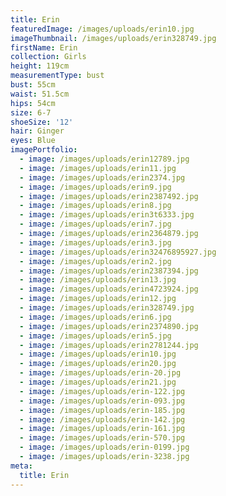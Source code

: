 ```yaml
---
title: Erin
featuredImage: /images/uploads/erin10.jpg
imageThumbnail: /images/uploads/erin328749.jpg
firstName: Erin
collection: Girls
height: 119cm
measurementType: bust
bust: 55cm
waist: 51.5cm
hips: 54cm
size: 6-7
shoeSize: '12'
hair: Ginger
eyes: Blue
imagePortfolio:
  - image: /images/uploads/erin12789.jpg
  - image: /images/uploads/erin11.jpg
  - image: /images/uploads/erin2374.jpg
  - image: /images/uploads/erin9.jpg
  - image: /images/uploads/erin2387492.jpg
  - image: /images/uploads/erin8.jpg
  - image: /images/uploads/erin3t6333.jpg
  - image: /images/uploads/erin7.jpg
  - image: /images/uploads/erin2364879.jpg
  - image: /images/uploads/erin3.jpg
  - image: /images/uploads/erin32476895927.jpg
  - image: /images/uploads/erin2.jpg
  - image: /images/uploads/erin2387394.jpg
  - image: /images/uploads/erin13.jpg
  - image: /images/uploads/erin4723924.jpg
  - image: /images/uploads/erin12.jpg
  - image: /images/uploads/erin328749.jpg
  - image: /images/uploads/erin6.jpg
  - image: /images/uploads/erin2374890.jpg
  - image: /images/uploads/erin5.jpg
  - image: /images/uploads/erin2781244.jpg
  - image: /images/uploads/erin10.jpg
  - image: /images/uploads/erin20.jpg
  - image: /images/uploads/erin-20.jpg
  - image: /images/uploads/erin21.jpg
  - image: /images/uploads/erin-122.jpg
  - image: /images/uploads/erin-093.jpg
  - image: /images/uploads/erin-185.jpg
  - image: /images/uploads/erin-142.jpg
  - image: /images/uploads/erin-161.jpg
  - image: /images/uploads/erin-570.jpg
  - image: /images/uploads/erin-0199.jpg
  - image: /images/uploads/erin-3238.jpg
meta:
  title: Erin
---
```


